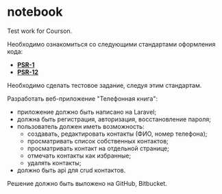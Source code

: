 # notebook
Test work for Courson.

 Необходимо ознакомиться со следующими стандартами оформления кода:
 - **[PSR-1](https://www.php-fig.org/psr/psr-1/)**
 - **[PSR-12](https://www.php-fig.org/psr/psr-12/)**

Необходимо сделать тестовое задание, следуя этим стандартам. 

Разработать веб-приложение "Телефонная книга":
* приложение должно быть написано на Laravel;
* должна быть регистрация, авторизация, восстановление пароля;
* пользователь должен иметь возможность:
    * создавать, редактировать контакты (ФИО, номер телефона);
    * просматривать список собственных контактов;
    * просматривать контакт на отдельной странице;
    * отмечать контакты как избранные;
    * удалять контакты;
* должно быть api для crud контактов.

Решение должно быть выложено на GitHub, Bitbucket.
